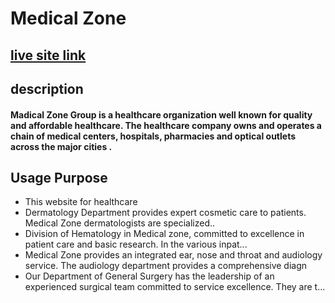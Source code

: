 <!-- @format -->

# Medical Zone

## [live site link](https://medical-zone.netlify.app/)

## description

#### Madical Zone Group is a healthcare organization well known for quality and affordable healthcare. The healthcare company owns and operates a chain of medical centers, hospitals, pharmacies and optical outlets across the major cities .

## Usage Purpose

- This website for healthcare
- Dermatology Department provides expert cosmetic care to patients. Medical Zone dermatologists are specialized..
- Division of Hematology in Medical zone, committed to excellence in patient care and basic research. In the various inpat...
- Medical Zone provides an integrated ear, nose and throat and audiology service. The audiology department provides a comprehensive diagn
- Our Department of General Surgery has the leadership of an experienced surgical team committed to service excellence. They are t...
